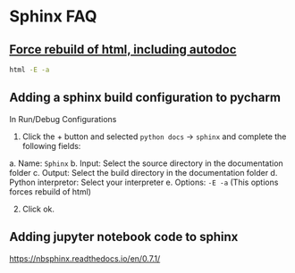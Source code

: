 # Sphinx FAQ

## [Force rebuild of html, including autodoc](http://stackoverflow.com/questions/21019505/sphinx-force-rebuild-of-html-including-autodoc)
```bash
html -E -a
```
## Adding a sphinx build configuration to pycharm
In Run/Debug Configurations

1. Click the + button and selected `python docs` -> `sphinx` and complete the following fields:

  a. Name: `Sphinx`
  b. Input: Select the source directory in the documentation folder
  c. Output: Select the build directory in the documentation folder
  d. Python interpretor: Select your interpreter
  e. Options: `-E -a` (This options forces rebuild of html)

2. Click ok.

## Adding jupyter notebook code to sphinx
https://nbsphinx.readthedocs.io/en/0.7.1/
